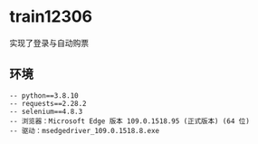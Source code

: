 # train12306
实现了登录与自动购票

## 环境
    -- python==3.8.10
    -- requests==2.28.2
    -- selenium==4.8.3
    -- 浏览器：Microsoft Edge 版本 109.0.1518.95 (正式版本) (64 位)
    -- 驱动：msedgedriver_109.0.1518.8.exe
